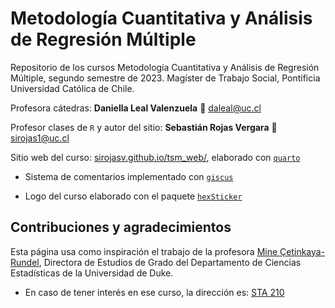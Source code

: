 # Metodología Cuantitativa y Análisis de Regresión Múltiple

Repositorio de los cursos Metodología Cuantitativa y Análisis de Regresión Múltiple, segundo semestre de 2023. Magíster de Trabajo Social, Pontificia Universidad Católica de Chile.

Profesora cátedras: **Daniella Leal Valenzuela** 📧 daleal@uc.cl

Profesor clases de `R` y autor del sitio: **Sebastián Rojas Vergara** 📧 sirojas1@uc.cl

Sitio web del curso: [sirojasv.github.io/tsm_web/](https://sirojasv.github.io/tsm_web/), elaborado con [`quarto`](https://quarto.org/)

- Sistema de comentarios implementado con [`giscus`](https://giscus.app/es)

- Logo del curso elaborado con el paquete [`hexSticker`](https://github.com/GuangchuangYu/hexSticker)

## Contribuciones y agradecimientos

Esta página usa como inspiración el trabajo de la profesora [Mine Çetinkaya-Rundel](https://mine-cr.com/), Directora de Estudios de Grado del Departamento de Ciencias Estadísticas de la Universidad de Duke.

-   En caso de tener interés en ese curso, la dirección es: [STA 210](https://sta210-s22.github.io/website/)
